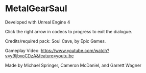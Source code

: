 # MetalGearSaul

Developed with Unreal Engine 4

Click the right arrow in codecs to progress to exit the dialogue.

Credits/required pack: Soul Cave, by Epic Games.

Gameplay Video: https://www.youtube.com/watch?v=y9ljbvoCDzA&feature=youtu.be

Made by Michael Springer, Cameron McDaniel, and Garrett Wagner
